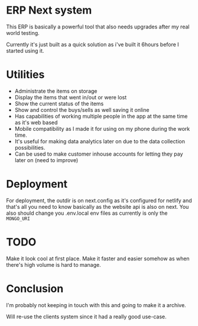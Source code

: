 # ERP Next system

This ERP is basically a powerful tool that also needs upgrades after my real world testing.

Currently it's just built as a quick solution as i've built it 6hours before I started using it.

# Utilities

* Administrate the items on storage
* Display the items that went in/out or were lost
* Show the current status of the items
* Show and control the buys/sells as well saving it online
* Has capabilities of working multiple people in the app at the same time as it's web based
* Mobile compatibility as I made it for using on my phone during the work time.
* It's useful for making data analytics later on due to the data collection possibilities.
* Can be used to make customer inhouse accounts for letting they pay later on (need to improve)

# Deployment

For deployment, the outdir is on next.config as it's configured for netlify and that's all you need to know basically as the website api is also on next.
You also should change you .env.local env files as currently is only the `MONGO_URI`

# TODO

Make it look cool at first place.
Make it faster and easier somehow as when there's high volume is hard to manage.

# Conclusion

I'm probably not keeping in touch with this and going to make it a archive.

Will re-use the clients system since it had a really good use-case.
